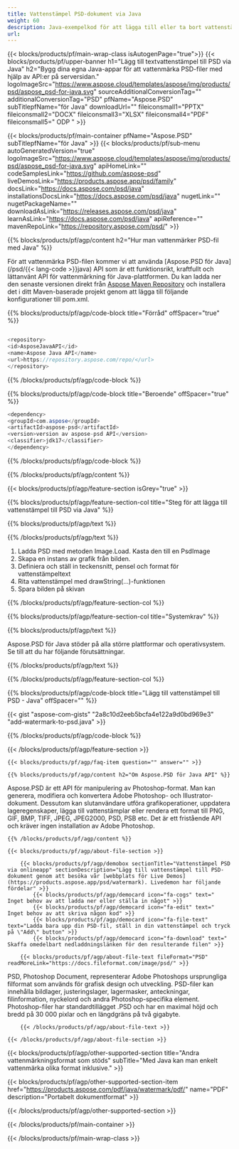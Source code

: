 ```yaml
---
title: Vattenstämpel PSD-dokument via Java
weight: 60
description: Java-exempelkod för att lägga till eller ta bort vattenstämpel till PSD-fil i Java Runtime Environment för JSP/JSF Application och Desktop Applications.
url: 
---
```


{{< blocks/products/pf/main-wrap-class isAutogenPage="true">}}
{{< blocks/products/pf/upper-banner h1="Lägg till textvattenstämpel till PSD via Java" h2="Bygg dina egna Java-appar för att vattenmärka PSD-filer med hjälp av API:er på serversidan." logoImageSrc="https://www.aspose.cloud/templates/aspose/img/products/psd/aspose_psd-for-java.svg" sourceAdditionalConversionTag="" additionalConversionTag="PSD" pfName="Aspose.PSD" subTitlepfName="för Java" downloadUrl="" fileiconsmall1="PPTX" fileiconsmall2="DOCX" fileiconsmall3="XLSX" fileiconsmall4="PDF" fileiconsmall5=" ODP " >}}

{{< blocks/products/pf/main-container pfName="Aspose.PSD" subTitlepfName="för Java" >}}
{{< blocks/products/pf/sub-menu autoGeneratedVersion="true" logoImageSrc="https://www.aspose.cloud/templates/aspose/img/products/psd/aspose_psd-for-java.svg" apiHomeLink="" codeSamplesLink="https://github.com/aspose-psd" liveDemosLink="https://products.aspose.app/psd/family" docsLink="https://docs.aspose.com/psd/java" installationsDocsLink="https://docs.aspose.com/psd/java" nugetLink="" nugetPackageName="" downloadAsLink="https://releases.aspose.com/psd/java" learnAsLink="https://docs.aspose.com/psd/java" apiReference="" mavenRepoLink="https://repository.aspose.com/psd/" >}}

{{% blocks/products/pf/agp/content h2="Hur man vattenmärker PSD-fil med Java" %}}

 För att vattenmärka PSD-filen kommer vi att använda
 [Aspose.PSD för Java](/psd/{{< lang-code >}}java)
 API som är ett funktionsrikt, kraftfullt och lättanvänt API för vattenmärkning för Java-plattformen. Du kan ladda ner den senaste versionen direkt från
 [Aspose Maven Repository](https://repository.aspose.com/psd/)
 och installera det i ditt Maven-baserade projekt genom att lägga till följande konfigurationer till pom.xml.

{{% blocks/products/pf/agp/code-block title="Förråd" offSpacer="true" %}}

```cs

<repository>
<id>AsposeJavaAPI</id>
<name>Aspose Java API</name>
<url>https://repository.aspose.com/repo/</url>
</repository>

```

{{% /blocks/products/pf/agp/code-block %}}

{{% blocks/products/pf/agp/code-block title="Beroende" offSpacer="true" %}}

```cs
<dependency>
<groupId>com.aspose</groupId>
<artifactId>aspose-psd</artifactId>
<version>version av aspose-psd API</version>
<classifier>jdk17</classifier>
</dependency>

```

{{% /blocks/products/pf/agp/code-block %}}

{{% /blocks/products/pf/agp/content %}}

{{< blocks/products/pf/agp/feature-section isGrey="true" >}}

{{% blocks/products/pf/agp/feature-section-col title="Steg för att lägga till vattenstämpel till PSD via Java" %}}

{{% blocks/products/pf/agp/text %}}

{{% /blocks/products/pf/agp/text %}}

1. Ladda PSD med metoden Image.Load. Kasta den till en PsdImage
1. Skapa en instans av grafik från bilden.
1. Definiera och ställ in teckensnitt, pensel och format för vattenstämpeltext
1. Rita vattenstämpel med drawString(...)-funktionen
1. Spara bilden på skivan

{{% /blocks/products/pf/agp/feature-section-col %}}

{{% blocks/products/pf/agp/feature-section-col title="Systemkrav" %}}

{{% blocks/products/pf/agp/text %}}

 Aspose.PSD för Java stöder på alla större plattformar och operativsystem. Se till att du har följande förutsättningar.

{{% /blocks/products/pf/agp/text %}}

{{% /blocks/products/pf/agp/feature-section-col %}}

{{% blocks/products/pf/agp/code-block title="Lägg till vattenstämpel till PSD - Java" offSpacer="" %}}

{{< gist "aspose-com-gists" "2a8c10d2eeb5bcfa4e122a9d0bd969e3" "add-watermark-to-psd.java" >}}

{{% /blocks/products/pf/agp/code-block %}}

{{< /blocks/products/pf/agp/feature-section >}}

    {{< blocks/products/pf/agp/faq-item question="" answer="" >}}
 

<!-- aboutfile Starts -->

    {{% blocks/products/pf/agp/content h2="Om Aspose.PSD för Java API" %}}

 Aspose.PSD är ett API för manipulering av Photoshop-format. Man kan generera, modifiera och konvertera Adobe Photoshop- och Illustrator-dokument. Dessutom kan slutanvändare utföra grafikoperationer, uppdatera lageregenskaper, lägga till vattenstämplar eller rendera ett format till PNG, GIF, BMP, TIFF, JPEG, JPEG2000, PSD, PSB etc. Det är ett fristående API och kräver ingen installation av Adobe Photoshop.



    {{% /blocks/products/pf/agp/content %}}

    {{< blocks/products/pf/agp/about-file-section >}}

        {{< blocks/products/pf/agp/demobox sectionTitle="Vattenstämpel PSD via onlineapp" sectionDescription="Lägg till vattenstämpel till PSD-dokument genom att besöka vår [webbplats för Live Demos](https://products.aspose.app/psd/watermark). Livedemon har följande fördelar" >}}
            {{< blocks/products/pf/agp/democard icon="fa-cogs" text=" Inget behov av att ladda ner eller ställa in något" >}}
            {{< blocks/products/pf/agp/democard icon="fa-edit" text=" Inget behov av att skriva någon kod" >}}
            {{< blocks/products/pf/agp/democard icon="fa-file-text" text="Ladda bara upp din PSD-fil, ställ in din vattenstämpel och tryck på \"Add\" button" >}}
            {{< blocks/products/pf/agp/democard icon="fa-download" text=" Skaffa omedelbart nedladdningslänken för den resulterande filen" >}}

        {{< blocks/products/pf/agp/about-file-text fileFormat="PSD" readMoreLink="https://docs.fileformat.com/image/psd/" >}}
PSD, Photoshop Document, representerar Adobe Photoshops ursprungliga filformat som används för grafisk design och utveckling. PSD-filer kan innehålla bildlager, justeringslager, lagermasker, anteckningar, filinformation, nyckelord och andra Photoshop-specifika element. Photoshop-filer har standardtillägget .PSD och har en maximal höjd och bredd på 30 000 pixlar och en längdgräns på två gigabyte.

        {{< /blocks/products/pf/agp/about-file-text >}}

    {{< /blocks/products/pf/agp/about-file-section >}}

<!-- aboutfile Ends -->

{{< blocks/products/pf/agp/other-supported-section title="Andra vattenmärkningsformat som stöds" subTitle="Med Java kan man enkelt vattenmärka olika format inklusive." >}}

{{< blocks/products/pf/agp/other-supported-section-item href="https://products.aspose.com/pdf/java/watermark/pdf/" name="PDF" description="Portabelt dokumentformat" >}}

{{< /blocks/products/pf/agp/other-supported-section >}}

{{< /blocks/products/pf/main-container >}}
    
{{< /blocks/products/pf/main-wrap-class >}}
